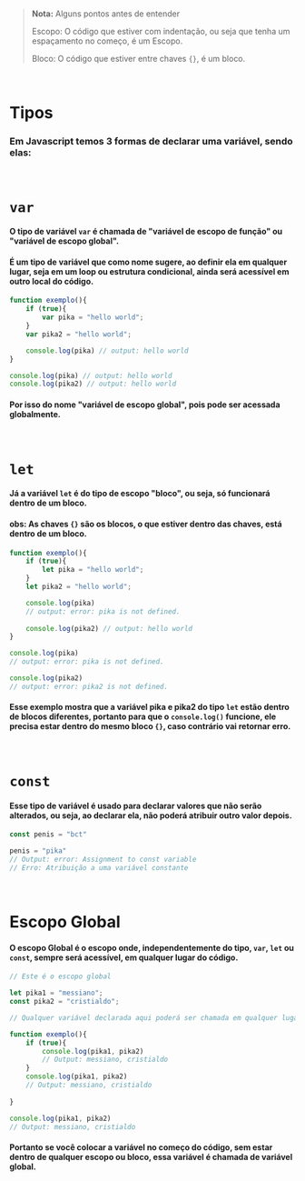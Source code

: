 <br>

> **Nota:** Alguns pontos antes de entender
> 
> Escopo: O código que estiver com indentação, ou seja que tenha um espaçamento no começo, é um Escopo.
> 
> Bloco: O código que estiver entre chaves `{}`, é um bloco.




<br>

# Tipos

### Em Javascript temos 3 formas de declarar uma variável, sendo elas:
<br>

# `var`
#### O tipo de variável `var` é chamada de "variável de escopo de função" ou "variável de escopo global". 

#### É um tipo de variável que como nome sugere, ao definir ela em qualquer lugar, seja em um loop ou estrutura condicional, ainda será acessível em outro local do código. 

```js:main.js
function exemplo(){
	if (true){
		var pika = "hello world";
	}
	var pika2 = "hello world";

	console.log(pika) // output: hello world
}

console.log(pika) // output: hello world
console.log(pika2) // output: hello world

```

#### Por isso do nome "variável de escopo global", pois pode ser acessada globalmente.

<br>

# `let`

#### Já a variável `let` é do tipo de escopo "bloco", ou seja, só funcionará dentro de um bloco.

#### obs: As chaves `{}` são os blocos, o que estiver dentro das chaves, está dentro de um bloco.

```js:main.js
function exemplo(){
	if (true){
		let pika = "hello world";
	}
	let pika2 = "hello world";

	console.log(pika) 
	// output: error: pika is not defined.
	
	console.log(pika2) // output: hello world 
}

console.log(pika) 
// output: error: pika is not defined.

console.log(pika2) 
// output: error: pika2 is not defined.
```

#### Esse exemplo mostra que a variável pika e pika2 do tipo `let` estão dentro de blocos diferentes, portanto para que o `console.log()` funcione, ele precisa estar dentro do mesmo bloco `{}`, caso contrário vai retornar erro.

<br>

# `const`

#### Esse tipo de variável é usado para declarar valores que não serão alterados, ou seja, ao declarar ela, não poderá atribuir outro valor depois.

```js:main.js
const penis = "bct"

penis = "pika"
// Output: error: Assignment to const variable
// Erro: Atribuição a uma variável constante

```
<br>

# Escopo Global 

#### O escopo Global é o escopo onde, independentemente do tipo, `var`, `let` ou `const`, sempre será acessível, em qualquer lugar do código.

```js:main.js
// Este é o escopo global 

let pika1 = "messiano";
const pika2 = "cristialdo";

// Qualquer variável declarada aqui poderá ser chamada em qualquer lugar.

function exemplo(){
	if (true){
		console.log(pika1, pika2)
		// Output: messiano, cristialdo
	}
	console.log(pika1, pika2)
	// Output: messiano, cristialdo
	
}

console.log(pika1, pika2)
// Output: messiano, cristialdo

```

#### Portanto se você colocar a variável no começo do código, sem estar dentro de qualquer escopo ou bloco, essa variável é chamada de variável global.
